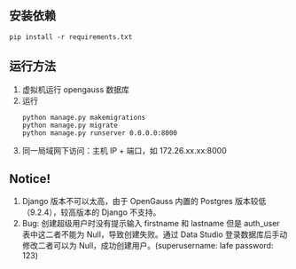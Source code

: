 ## 安装依赖
```
pip install -r requirements.txt
```

## 运行方法

1. 虚拟机运行 opengauss 数据库
2. 运行
    ```
    python manage.py makemigrations
    python manage.py migrate
    python manage.py runserver 0.0.0.0:8000
    ```
2. 同一局域网下访问：主机 IP + 端口，如 172.26.xx.xx:8000




## Notice!
1. Django 版本不可以太高，由于 OpenGauss 内置的 Postgres 版本较低（9.2.4），较高版本的 Django 不支持。
2. Bug: 创建超级用户时没有提示输入 firstname 和 lastname 但是 auth_user 表中这二者不能为 Null，导致创建失败。通过 Data Studio 登录数据库后手动修改二者可以为 Null，成功创建用户。(superusername: lafe password: 123)